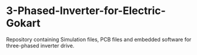 # 3-Phased-Inverter-for-Electric-Gokart
Repository containing Simulation files, PCB files and embedded software for three-phased inverter drive.

